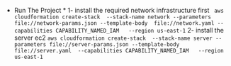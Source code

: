 * Run The Project *
1- install the required network infrastructure first
` aws cloudformation create-stack  --stack-name network --parameters file://network-params.json --template-body  file://network.yaml --capabilities CAPABILITY_NAMED_IAM   --region us-east-1`
2- install the server ec2
`aws cloudformation create-stack  --stack-name server --parameters file://server-params.json --template-body  file://server.yaml  --capabilities CAPABILITY_NAMED_IAM   --region us-east-1`